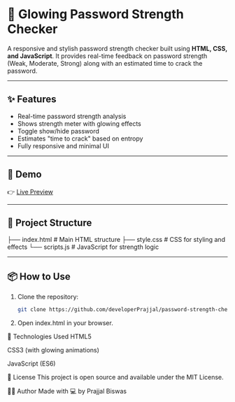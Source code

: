 # 🔐 Glowing Password Strength Checker

A responsive and stylish password strength checker built using **HTML, CSS, and JavaScript**. It provides real-time feedback on password strength (Weak, Moderate, Strong) along with an estimated time to crack the password.


---

## ✨ Features

- Real-time password strength analysis
- Shows strength meter with glowing effects
- Toggle show/hide password
- Estimates "time to crack" based on entropy
- Fully responsive and minimal UI

---

## 🚀 Demo

👉 [Live Preview]( https://developerprajjal.github.io/password-strength-checker/)

---

## 📂 Project Structure
   ├── index.html # Main HTML structure
   ├── style.css # CSS for styling and effects
   └── scripts.js # JavaScript for strength logic


---

## 📦 How to Use

1. Clone the repository:
   ```bash
   git clone https://github.com/developerPrajjal/password-strength-checker.git

2. Open index.html in your browser. 

🔧 Technologies Used
  HTML5

  CSS3 (with glowing animations)

  JavaScript (ES6)

  📜 License
This project is open source and available under the MIT License.


🙋‍♂️ Author
Made with 💻 by Prajjal Biswas

